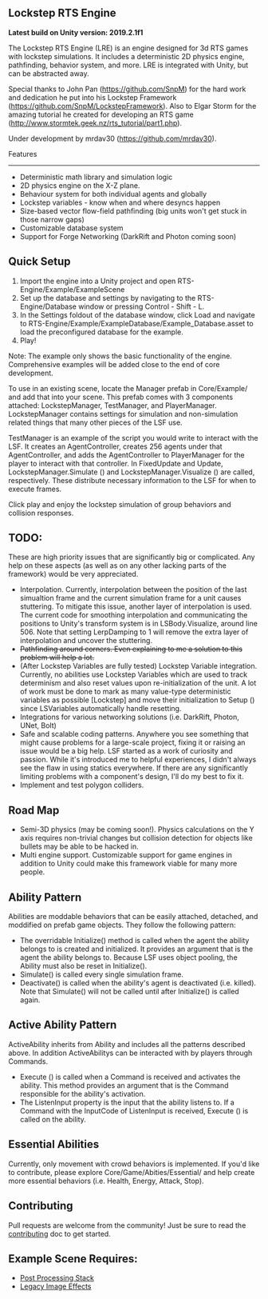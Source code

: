 Lockstep RTS Engine
------------------------

**Latest build on Unity version: 2019.2.1f1**

The Lockstep RTS Engine (LRE) is an engine designed for 3d RTS games with lockstep simulations. It includes a deterministic 2D physics engine, pathfinding, behavior system, and more. LRE is integrated with Unity, but can be abstracted away.

Special thanks to John Pan (https://github.com/SnpM) for the hard work and dedication he put into his Lockstep Framework (https://github.com/SnpM/LockstepFramework). Also to Elgar Storm for the amazing tutorial he created for developing an RTS game (http://www.stormtek.geek.nz/rts_tutorial/part1.php).

Under development by mrdav30 (https://github.com/mrdav30).

Features
__________
- Deterministic math library and simulation logic
- 2D physics engine on the X-Z plane.
- Behaviour system for both individual agents and globally
- Lockstep variables - know when and where desyncs happen
- Size-based vector flow-field pathfinding (big units won't get stuck in those narrow gaps)
- Customizable database system
- Support for Forge Networking (DarkRift and Photon coming soon)

Quick Setup
-----------
1. Import the engine into a Unity project and open RTS-Engine/Example/ExampleScene
2. Set up the database and settings by navigating to the RTS-Engine/Database window or pressing Control - Shift - L.
3. In the Settings foldout of the database window, click Load and navigate to RTS-Engine/Example/ExampleDatabase/Example_Database.asset to load the preconfigured database for the example.
4. Play!

Note: The example only shows the basic functionality of the engine. Comprehensive examples will be added close to the end of core development.

To use in an existing scene, locate the Manager prefab in Core/Example/ and add that into your scene. This prefab comes with 3 components attached: LockstepManager, TestManager, and PlayerManager. LockstepManager contains settings for simulation and non-simulation related things that many other pieces of the LSF use.

TestManager is an example of the script you would write to interact with the LSF. It creates an AgentController, creates 256 agents under that AgentController, and adds the AgentController to PlayerManager for the player to interact with that controller. In FixedUpdate and Update, LockstepManager.Simulate () and LockstepManager.Visualize () are called, respectively. These distribute necessary information to the LSF for when to execute frames.

Click play and enjoy the lockstep simulation of group behaviors and collision responses.

TODO:
-------
These are high priority issues that are significantly big or complicated. Any help on these aspects (as well as on any other lacking parts of the framework) would be very appreciated.
- Interpolation. Currently, interpolation between the position of the last simualtion frame and the current simulation frame for a unit causes stuttering. To mitigate this issue, another layer of interpolation is used. The current code for smoothing interpolation and communicating the positions to Unity's transform system is in LSBody.Visualize, around line 506. Note that setting LerpDamping to 1 will remove the extra layer of interpolation and uncover the stuttering.
- ~~Pathfinding around corners. Even explaining to me a solution to this problem will help a lot.~~
- (After Lockstep Variables are fully tested) Lockstep Variable integration. Currently, no abilities use Lockstep Variables which are used to track determinism and also reset values upon re-initialization of the unit. A lot of work must be done to mark as many value-type deterministic variables as possible [Lockstep] and move their initialization to Setup () since LSVariables automatically handle resetting.
- Integrations for various networking solutions (i.e. DarkRift, Photon, UNet, Bolt)
- Safe and scalable coding patterns. Anywhere you see something that might cause problems for a large-scale project, fixing it or raising an issue would be a big help. LSF started as a work of curiosity and passion. While it's introduced me to helpful experiences, I didn't always see the flaw in using statics everywhere. If there are any significantly limiting problems with a component's design, I'll do my best to fix it.
- Implement and test polygon colliders.

Road Map
---------
- Semi-3D physics (may be coming soon!). Physics calculations on the Y axis requires non-trivial changes but collision detection for objects like bullets may be able to be hacked in.
- Multi engine support. Customizable support for game engines in addition to Unity could make this framework viable for many more people.

Ability Pattern
--------
Abilities are moddable behaviors that can be easily attached, detached, and moddified on prefab game objects. They follow the following pattern:

- The overridable Initialize() method is called when the agent the ability belongs to is created and initialized. It provides an argument that is the agent the ability belongs to. Because LSF uses object pooling, the Ability must also be reset in Initialize().
- Simulate() is called every single simulation frame.
- Deactivate() is called when the ability's agent is deactivated (i.e. killed). Note that Simulate() will not be called until after Initialize() is called again.

Active Ability Pattern
--------
ActiveAbility inherits from Ability and includes all the patterns described above. In addition ActiveAbilitys can be interacted with by players through Commands.

- Execute () is called when a Command is received and activates the ability. This method provides an argument that is the Command responsible for the ability's activation.
- The ListenInput property is the input that the ability listens to. If a Command with the InputCode of ListenInput is received, Execute () is called on the ability.

Essential Abilities
---------
Currently, only movement with crowd behaviors is implemented. If you'd like to contribute, please explore Core/Game/Abities/Essential/ and help create more essential behaviors (i.e. Health, Energy, Attack, Stop).

## Contributing
Pull requests are welcome from the community! Just be sure to read the [contributing](https://github.com/mrdav30/LockstepRTSEngine/blob/master/CONTRIBUTING.MD) doc to get started.

Example Scene Requires:
---------

- [Post Processing Stack](https://assetstore.unity.com/packages/essentials/post-processing-stack-83912)
- [Legacy Image Effects](https://assetstore.unity.com/packages/essentials/legacy-image-effects-83913)
